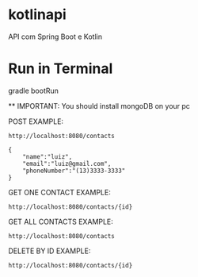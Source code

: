 # kotlinapi
API com Spring Boot e Kotlin

# Run in Terminal
gradle bootRun

** IMPORTANT: You should install mongoDB on your pc


POST EXAMPLE:

```
http://localhost:8080/contacts

{
	"name":"luiz",
	"email":"luiz@gmail.com",
	"phoneNumber":"(13)3333-3333"
}
```

GET ONE CONTACT EXAMPLE:

```
http://localhost:8080/contacts/{id}
```

GET ALL CONTACTS EXAMPLE:

```
http://localhost:8080/contacts
```

DELETE BY ID EXAMPLE:
```
http://localhost:8080/contacts/{id}
```